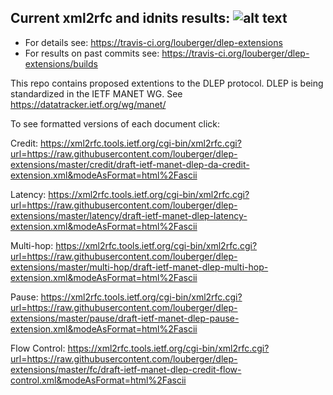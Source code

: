 ## Current xml2rfc and idnits results: ![alt text](https://api.travis-ci.org/louberger/dlep-extensions.svg?branch=master)
* For details see: https://travis-ci.org/louberger/dlep-extensions
* For results on past commits see: https://travis-ci.org/louberger/dlep-extensions/builds

This repo contains proposed extentions to the DLEP protocol.
DLEP is being standardized in the IETF MANET WG.
See https://datatracker.ietf.org/wg/manet/

To see formatted versions of each document click:

Credit:   https://xml2rfc.tools.ietf.org/cgi-bin/xml2rfc.cgi?url=https://raw.githubusercontent.com/louberger/dlep-extensions/master/credit/draft-ietf-manet-dlep-da-credit-extension.xml&modeAsFormat=html%2Fascii

Latency:    https://xml2rfc.tools.ietf.org/cgi-bin/xml2rfc.cgi?url=https://raw.githubusercontent.com/louberger/dlep-extensions/master/latency/draft-ietf-manet-dlep-latency-extension.xml&modeAsFormat=html%2Fascii

Multi-hop:  https://xml2rfc.tools.ietf.org/cgi-bin/xml2rfc.cgi?url=https://raw.githubusercontent.com/louberger/dlep-extensions/master/multi-hop/draft-ietf-manet-dlep-multi-hop-extension.xml&modeAsFormat=html%2Fascii

Pause:     https://xml2rfc.tools.ietf.org/cgi-bin/xml2rfc.cgi?url=https://raw.githubusercontent.com/louberger/dlep-extensions/master/pause/draft-ietf-manet-dlep-pause-extension.xml&modeAsFormat=html%2Fascii

Flow Control:   https://xml2rfc.tools.ietf.org/cgi-bin/xml2rfc.cgi?url=https://raw.githubusercontent.com/louberger/dlep-extensions/master/fc/draft-ietf-manet-dlep-credit-flow-control.xml&modeAsFormat=html%2Fascii
